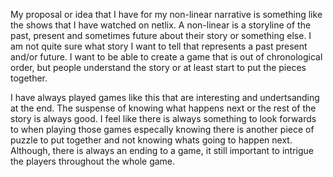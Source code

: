 My proposal or idea that I have for my non-linear narrative is something like the shows that I have watched on netlix. A non-linear is a storyline of the past, present and sometimes future about their story or something else. I am not quite sure what story I want to tell that represents a past present and/or future. I want to be able to create a game that is out of chronological order, but people understand the story or at least start to put the pieces together.

I have always played games like this that are interesting and undertsanding at the end. The suspense of knowing what happens next or the rest of the story is always good. I feel like there is always something to look forwards to when playing those games especally knowing there is another piece of puzzle to put together and not knowing whats going to happen next. Although, there is always an ending to a game, it still important to intrigue the players throughout the whole game. 
